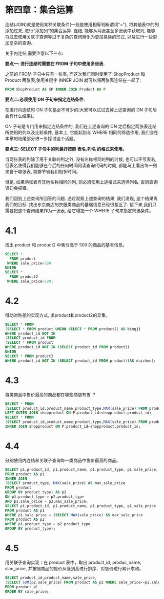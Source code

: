 

# 第四章：集合运算

连结(JOIN)就是使用某种关联条件(一般是使用相等判断谓词"="), 将其他表中的列添加过来, 进行“添加列”的集合运算. 连结, 能够从两张甚至多张表中获取列, 能够将过去使用关联子查询等过于复杂的查询简化为更加易读的形式, 以及进行一些更加复杂的查询。



关于内连结,需要注意以下三点:

**要点一: 进行连结时需要在 FROM 子句中使用多张表.**

之前的 FROM 子句中只有一张表, 而这次我们同时使用了 ShopProduct 和 Product 两张表,使用关键字 INNER JOIN 就可以将两张表连结在一起了:

```sql
FROM ShopProduct AS SP INNER JOIN Product AS P
```

**要点二:必须使用 ON 子句来指定连结条件.**

在进行内连结时 ON 子句是必不可少的(大家可以试试去掉上述查询的 ON 子句后会有什么结果)。

ON 子句是专门用来指定连结条件的, 我们在上述查询的 ON 之后指定两张表连结所使用的列以及比较条件, 基本上, 它能起到与 WHERE 相同的筛选作用, 我们会在本章的结尾部分进一步探讨这个话题。

**要点三: SELECT 子句中的列最好按照 表名.列名 的格式来使用。**

当两张表的列除了用于关联的列之外, 没有名称相同的列的时候, 也可以不写表名, 但表名使得我们能够在今后的任何时间阅读查询代码的时候, 都能马上看出每一列来自于哪张表, 能够节省我们很多时间。

但是, 如果两张表有其他名称相同的列, 则必须使用上述格式来选择列名, 否则查询语句会报错。

我们回到上述查询所回答的问题. 通过观察上述查询的结果, 我们发现, 这个结果离我们的目标: 找出东京商店的衣服类商品的基础信息已经很接近了. 接下来,我们只需要把这个查询结果作为一张表, 给它增加一个 WHERE 子句来指定筛选条件。



# **4.1** 

找出 product 和 product2 中售价高于 500 的商品的基本信息。

```sql
SELECT * 
  FROM product 
 WHERE sale_price>500
UNION
SELECT * 
  FROM product2 
 WHERE sale_price>500;
```

# **4.2**

借助对称差的实现方式, 求product和product2的交集。

```sql
SELECT * FROM
(SELECT * FROM product UNION SELECT * FROM product2) AS bingji
WHERE product_id NOT IN
(SELECT product_id FROM
(SELECT * FROM product
WHERE product_id NOT IN (SELECT product_id FROM product2)
UNION
SELECT * FROM product2
WHERE product_id NOT IN (SELECT product_id FROM product))AS duichen);
```

# **4.3**

每类商品中售价最高的商品都在哪些商店有售 ？

```sql
SELECT * FROM
(SELECT product_id,product_name,product_type,MAX(sale_price) FROM product GROUP BY product_type) AS P
LEFT OUTER JOIN shopproduct ON P.product_id=shopproduct.product_id;
SELECT * FROM
(SELECT product_id,product_name,product_type,MAX(sale_price) FROM product GROUP BY product_type) AS P
INNER JOIN shopproduct ON P.product_id=shopproduct.product_id;
```

# **4.4**

分别使用内连结和关联子查询每一类商品中售价最高的商品。

```sql
SELECT p1.product_id, p1.product_name, p1.product_type, p1.sale_price, p2.max_sale_price
FROM product AS p1
INNER JOIN
(SELECT product_type, MAX(sale_price) AS max_sale_price
FROM product
GROUP BY product_type) AS p2
ON p1.product_type = p2.product_type
AND p1.sale_price = p2.max_sale_price;
SELECT p1.product_id, p1.product_name, p1.product_type, p1.sale_price
FROM product AS p1
WHERE p1.sale_price = (SELECT MAX(sale_price) AS max_sale_price
FROM product AS p2
WHERE p1.product_type = p2.product_type
GROUP BY product_type);
```



# **4.5** 

用关联子查询实现：在 product 表中，取出 product_id, produc_name, slae_price, 并按照商品的售价从低到高进行排序、对售价进行累计求和。

```sql
SELECT product_id,product_name,sale_price,
(SELECT SUM(p2.sale_price) FROM product AS p2 WHERE sale_price<=p1.sale_price)
FROM product p1
ORDER BY sale_price;
```



